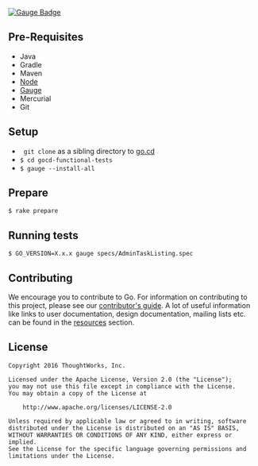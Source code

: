 [![Gauge
Badge](https://cdn.rawgit.com/getgauge/getgauge.github.io/master/Gauge_Badge.svg)](http://getgauge.io)

## Pre-Requisites
* Java
* Gradle
* Maven
* [Node](https://nodejs.org/en/) 
* [Gauge](http://getgauge.io)
* Mercurial
* Git

## Setup
* ``` git clone``` as a sibling directory to
  [go.cd](https://github.com/gocd/gocd)
* ```$ cd gocd-functional-tests```
* ```$ gauge --install-all```

## Prepare
```
$ rake prepare
```
## Running tests

```
$ GO_VERSION=X.x.x gauge specs/AdminTaskListing.spec 
```

## Contributing

We encourage you to contribute to Go. For information on contributing to this project, please see our [contributor's guide](http://www.go.cd/contribute).
A lot of useful information like links to user documentation, design documentation, mailing lists etc. can be found in the [resources](http://www.go.cd/community/resources.html) section.


## License

```plain
Copyright 2016 ThoughtWorks, Inc.

Licensed under the Apache License, Version 2.0 (the "License");
you may not use this file except in compliance with the License.
You may obtain a copy of the License at

    http://www.apache.org/licenses/LICENSE-2.0

Unless required by applicable law or agreed to in writing, software
distributed under the License is distributed on an "AS IS" BASIS,
WITHOUT WARRANTIES OR CONDITIONS OF ANY KIND, either express or implied.
See the License for the specific language governing permissions and
limitations under the License.
```
